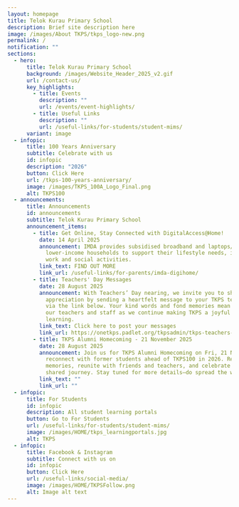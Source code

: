 ```yaml
---
layout: homepage
title: Telok Kurau Primary School
description: Brief site description here
image: /images/About TKPS/tkps_logo-new.png
permalink: /
notification: ""
sections:
  - hero:
      title: Telok Kurau Primary School
      background: /images/Website_Header_2025_v2.gif
      url: /contact-us/
      key_highlights:
        - title: Events
          description: ""
          url: /events/event-highlights/
        - title: Useful Links
          description: ""
          url: /useful-links/for-students/student-mims/
      variant: image
  - infopic:
      title: 100 Years Anniversary
      subtitle: Celebrate with us
      id: infopic
      description: "2026"
      button: Click Here
      url: /tkps-100-years-anniversary/
      image: /images/TKPS_100A_Logo_Final.png
      alt: TKPS100
  - announcements:
      title: Announcements
      id: announcements
      subtitle: Telok Kurau Primary School
      announcement_items:
        - title: Get Online, Stay Connected with DigitalAccess@Home!
          date: 14 April 2025
          announcement: IMDA provides subsidised broadband and laptops/tablets to
            lower-income households to support their lifestyle needs, including
            work and social activities.
          link_text: FIND OUT MORE
          link_url: /useful-links/for-parents/imda-digihome/
        - title: Teachers' Day Messages
          date: 28 August 2025
          announcement: With Teachers’ Day nearing, we invite you to share your
            appreciation by sending a heartfelt message to your TKPS teachers
            via the link below. Your kind words and fond memories mean a lot to
            our teachers and staff as we continue making TKPS a joyful place for
            learning.
          link_text: Click here to post your messages
          link_url: https://onetkps.padlet.org/tkpsadmin/tkps-teachers-day-2025-5rkqrpgknt4yfh8s
        - title: TKPS Alumni Homecoming - 21 November 2025
          date: 28 August 2025
          announcement: Join us for TKPS Alumni Homecoming on Fri, 21 Nov 2025, as we
            reconnect with former students ahead of TKPS100 in 2026. Relive
            memories, reunite with friends and teachers, and celebrate our
            shared journey. Stay tuned for more details—do spread the word!
          link_text: ""
          link_url: ""
  - infopic:
      title: For Students
      id: infopic
      description: All student learning portals
      button: Go to For Students
      url: /useful-links/for-students/student-mims/
      image: /images/HOME/tkps_learningportals.jpg
      alt: TKPS
  - infopic:
      title: Facebook & Instagram
      subtitle: Connect with us on
      id: infopic
      button: Click Here
      url: /useful-links/social-media/
      image: /images/HOME/TKPSFollow.png
      alt: Image alt text
---
```

